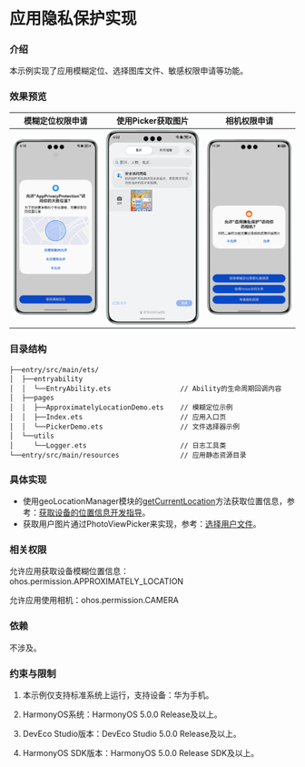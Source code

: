 # 应用隐私保护实现

### 介绍

本示例实现了应用模糊定位、选择图库文件、敏感权限申请等功能。

### 效果预览

| 模糊定位权限申请                                  | 使用Picker获取图片                              | 相机权限申请                                    |
|-------------------------------------------|-------------------------------------------|-------------------------------------------|
| ![pic1.png](screenshots/devices/pic1.png) | ![pic2.png](screenshots/devices/pic3.png) | ![pic3.png](screenshots/devices/pic4.png) |

### 目录结构

```
├──entry/src/main/ets/
│  ├──entryability
│  │  └──EntryAbility.ets                 // Ability的生命周期回调内容
│  ├──pages
│  │  ├──ApproximatelyLocationDemo.ets    // 模糊定位示例
│  │  ├──Index.ets                        // 应用入口页
│  │  └──PickerDemo.ets                   // 文件选择器示例
│  └──utils   
│     └──Logger.ets                       // 日志工具类
└──entry/src/main/resources               // 应用静态资源目录
```

### 具体实现

* 使用geoLocationManager模块的[getCurrentLocation](https://developer.huawei.com/consumer/cn/doc/harmonyos-references-V5/js-apis-geolocationmanager-V5#geolocationmanagergetcurrentlocation-2)方法获取位置信息，参考：[获取设备的位置信息开发指导](https://developer.huawei.com/consumer/cn/doc/harmonyos-guides-V5/location-guidelines-V5)。
* 获取用户图片通过PhotoViewPicker来实现，参考：[选择用户文件](https://developer.huawei.com/consumer/cn/doc/harmonyos-guides-V5/select-user-file-V5)。

### 相关权限

允许应用获取设备模糊位置信息：ohos.permission.APPROXIMATELY_LOCATION

允许应用使用相机：ohos.permission.CAMERA


### 依赖

不涉及。

### 约束与限制

1. 本示例仅支持标准系统上运行，支持设备：华为手机。

2. HarmonyOS系统：HarmonyOS 5.0.0 Release及以上。

3. DevEco Studio版本：DevEco Studio 5.0.0 Release及以上。

4. HarmonyOS SDK版本：HarmonyOS 5.0.0 Release SDK及以上。



